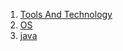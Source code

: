 
1. [Tools And Technology](https://github.com/lean-infinitely/m01.00.00-tool_and_technology)</br>
2. [OS]()</br>
3. [java](https://github.com/lean-infinitely/m04.00.00-java)</br>

